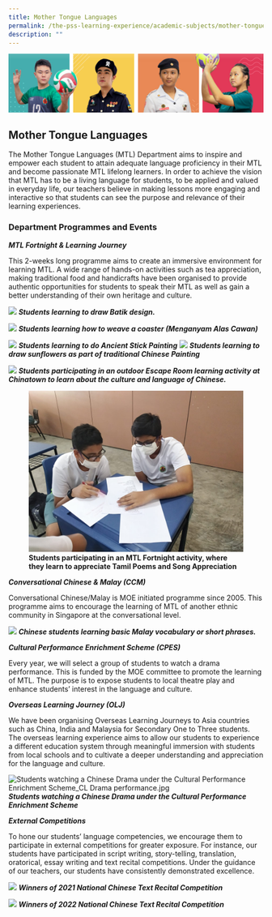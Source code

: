 ```yaml
---
title: Mother Tongue Languages
permalink: /the-pss-learning-experience/academic-subjects/mother-tongue-languages/
description: ""
---
```

![](/images/Our%20School/subbanner.jpg)

## Mother Tongue Languages

The Mother Tongue Languages (MTL) Department aims to inspire and empower each student to attain adequate language proficiency in their MTL and become passionate MTL lifelong learners. In order to achieve the vision that MTL has to be a living language for students, to be applied and valued in everyday life, our teachers believe in making lessons more engaging and interactive so that students can see the purpose and relevance of their learning experiences.
  

### Department Programmes and Events


**_MTL Fortnight &amp; Learning Journey_**

This 2-weeks long programme aims to create an immersive environment for learning MTL. A wide range of hands-on activities such as tea appreciation, making traditional food and handicrafts have been organised to provide authentic opportunities for students to speak their MTL as well as gain a better understanding of their own heritage and culture.

![](https://lh6.googleusercontent.com/L6DjfSmb-WegVbmMR4fEKS6evdPz-RMrLxWDap7ouUXXrXf63KWWc3tPLfL7vtb8rAi3WmbvA_4T44_kCZZzssoX_V33hOCE7HOd0wqSoPcOt8XCko4wsICDNMn3uLbqDiQWJBla1gss8im7IgyREKhFbQ0RlB4r4TqeG-HTmV5X_inhJfApYKMPbBrxlQ)
***Students learning to draw Batik design.***

  

![](https://lh4.googleusercontent.com/HZWjsWs5W-JOad--YwvfroiNeyCPpq0Mx5F2VRAfcYIyDVkd2qvhRo8gJ4tXhvrhnS0Z5_AkgO5C-4tKGW9WeF3k13wyKqYHHJl6wV1wGAQv9IXslYTX26OMDgft6AgyUptlksVwgQWpEtNauj6A-ILqxsMRn5BadqOAOdvvxvBchUmvFs0-l1sAT7a32Q)
***Students learning how to weave a coaster (Menganyam Alas Cawan)***&nbsp;

  

![](https://lh5.googleusercontent.com/xWadBCPjru1I3g1jQR1hheLMZsKyWpPd_WrCpRT8auqIPsGsDfBio3z7HkWywEYunFUXGraVdwMFObjjrYEBw9F2m2vGgTnvDIJ5UAMjyX5i75c3a1zTP94Y-qqBJEQdAehToILREKeGiGYAe7gCJXCt8mra6SvP6qOLkKdhfkQTu6nzBYIU671mERmtNg)
***Students learning to do Ancient Stick Painting***
![](https://lh6.googleusercontent.com/hAQQdGLvnsBqvSEsDCTaXldmfBS68WxKdsvHx5KSJqqX17cBBbj5nvUxFREDZ40yX6K5J_JHWjHVPib8hYhc-AOn2Y-fn9ZlPZUx-iyv_mc8ePRcgPsgqhJ64iIQFtS2Zn2MUe5OLL_b4jtfHMXE71uRG5AzKXZrDDLX_Kj4kLJzBen7A8_ABD1MBxjg4g)
***Students learning to draw sunflowers as part of traditional Chinese Painting***


![](https://lh3.googleusercontent.com/xzYj0dAHRyd8Mh2QObugr2F85s5vFXXA1p9LKPCn1E4jOmcz5WagvW9AUS0_iqRZ9Xh6aFAxPZQ4ilM1cRfscylOnYxCwDEGv0v3lyOS7N2xwxMU3_XY7ycPp9WfWjZ1PemrvuJaZJ8FswkjqYJ-smEcL9kS8FO3B6Y-6KGJJ4-EeEL5M8xLaMqcLlQDsg)
***Students participating in an outdoor Escape Room learning activity at Chinatown to learn about the culture and language of Chinese.***


<figure>
<img src="/images/Academic%20Subjects/Mother%20Tongue%20Languages/Tamil%20Poems%20and%20Song%20Appereciation_MTL%20Fortnight.jpeg">
<figcaption> <strong> Students participating in an MTL Fortnight activity, where they learn to appreciate Tamil Poems and Song Appreciation</strong> </figcaption>
</figure>

	
***Conversational Chinese &amp; Malay (CCM)***

  

Conversational Chinese/Malay is MOE initiated programme since 2005. This programme aims to encourage the learning of MTL of another ethnic community in Singapore at the conversational level.


![](https://lh6.googleusercontent.com/7wl3E3VSoZgXkNMKN6H6xFXsysVVgjiIT1GMToyesl3GhD0BCPqSnLzxyAugcp9i29rgN3yuIMp1Ft3ruAYf4S0ig1LpBbz9zxJ6-zMl2LXetmHgvtCzUyBBQyhriP7ztvJlYpZmpucBLlco7gO59Uma50LZhEZqvfUAOonD5yyBE3aheVfrndHPG_Kyhg)
***Chinese students learning basic Malay vocabulary or short phrases.***
  

  

**_Cultural Performance Enrichment Scheme (CPES)_**

  

Every year, we will select a group of students to watch a drama performance. This is funded by the MOE committee to promote the learning of MTL. The purpose is to expose students to local theatre play and enhance students’ interest in the language and culture.
	

**_Overseas Learning Journey (OLJ)_**

We have been organising Overseas Learning Journeys to Asia countries such as China, India and Malaysia for Secondary One to Three students. The overseas learning experience aims to allow our students to experience a different education system through meaningful immersion with students from local schools and to cultivate a deeper understanding and appreciation for the language and culture.


![Students watching a Chinese Drama under the Cultural Performance Enrichment Scheme_CL Drama performance.jpg](https://lh3.googleusercontent.com/5HjnZxh-2_Xtsgfz5cNDsbNbFGilYkrSBEGXmJ2NrG1astO6r5e2F_g-BkkvGg86iZI9vzaV8lz6n0in3P-pwO57XRyxnvh0PRe3FF-fDsWvVY6SqQm6EDBv9kXg2NZinfW49FnTXKJnMF887DNZAwytQoPaqMgSTS34Y6xoR-ld1Csaob7_11WzTEAoqA)
***Students watching a Chinese Drama under the Cultural Performance Enrichment Scheme***

**_External Competitions_**

  

To hone our students’ language competencies, we encourage them to participate in external competitions for greater exposure. For instance, our students have participated in script writing, story-telling, translation, oratorical, essay writing and text recital competitions. Under the guidance of our teachers, our students have consistently demonstrated excellence.


![](https://lh4.googleusercontent.com/6X7VVNZQES-aNbjiFi54_qOHnpOIdX8jbU2uF6PxeZQyPKe3q1P_P_4cH6e-EOF9EZ2VoAo6rvWICLkdU-lM904gWBCYQ6NZrzCVIEzDmJTdOzqzpPVDrIgsl9G4A64TDuZOenGCNkyhwu-3hqEiODAa9o6ihvxkLM0_DZtZXDlMPT16xhNyqKiBPzJgTg)
***Winners of 2021 National Chinese Text Recital Competition***

  

![](https://lh4.googleusercontent.com/wApQk_gcqeSnNpsGi_ADj9MzCkFXs903HrHqDSjUi6bM6Yjbe7WfClikkQxJFY7pdxT7FUPxbkWSFQbmUz-de8TqJEyHUfSFVvYtDGvYjGboMsTG9aBbhhkx4ZU2RNlnKxbUd7FLwUbInB1-r5wR8C2KQO6f4Pt9DCsF4y_JvRZWoZlE1l-1f7eCz5F3Vw)
***Winners of 2022 National Chinese Text Recital Competition***
